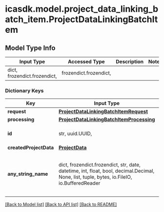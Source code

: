 # icasdk.model.project_data_linking_batch_item.ProjectDataLinkingBatchItem

## Model Type Info
Input Type | Accessed Type | Description | Notes
------------ | ------------- | ------------- | -------------
dict, frozendict.frozendict,  | frozendict.frozendict,  |  | 

### Dictionary Keys
Key | Input Type | Accessed Type | Description | Notes
------------ | ------------- | ------------- | ------------- | -------------
**request** | [**ProjectDataLinkingBatchItemRequest**](ProjectDataLinkingBatchItemRequest.md) | [**ProjectDataLinkingBatchItemRequest**](ProjectDataLinkingBatchItemRequest.md) |  | 
**processing** | [**ProjectDataLinkingBatchItemProcessing**](ProjectDataLinkingBatchItemProcessing.md) | [**ProjectDataLinkingBatchItemProcessing**](ProjectDataLinkingBatchItemProcessing.md) |  | 
**id** | str, uuid.UUID,  | str,  |  | value must be a uuid
**createdProjectData** | [**ProjectData**](ProjectData.md) | [**ProjectData**](ProjectData.md) |  | [optional] 
**any_string_name** | dict, frozendict.frozendict, str, date, datetime, int, float, bool, decimal.Decimal, None, list, tuple, bytes, io.FileIO, io.BufferedReader | frozendict.frozendict, str, BoolClass, decimal.Decimal, NoneClass, tuple, bytes, FileIO | any string name can be used but the value must be the correct type | [optional]

[[Back to Model list]](../../README.md#documentation-for-models) [[Back to API list]](../../README.md#documentation-for-api-endpoints) [[Back to README]](../../README.md)

